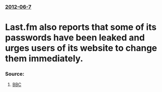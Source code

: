 ### [2012-06-7](/news/2012/06/7/index.md)

# Last.fm also reports that some of its passwords have been leaked and urges users of its website to change them immediately. 




### Source:

1. [BBC](http://www.bbc.co.uk/news/technology-18358485)

